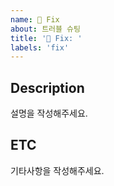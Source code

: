 ```yaml
---
name: 🐝 Fix
about: 트러블 슈팅
title: '🐝 Fix: '
labels: 'fix'
---
```


## Description
설명을 작성해주세요.

## ETC
기타사항을 작성해주세요.